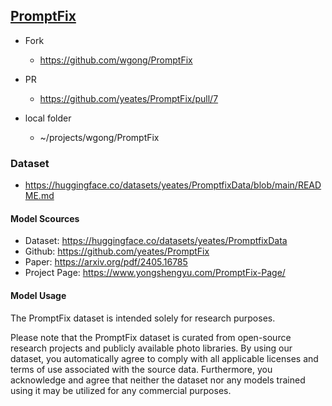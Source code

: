 ## [PromptFix](https://github.com/yeates/PromptFix)

- Fork
    - https://github.com/wgong/PromptFix

- PR 
    - https://github.com/yeates/PromptFix/pull/7

- local folder
    - ~/projects/wgong/PromptFix


### Dataset
- https://huggingface.co/datasets/yeates/PromptfixData/blob/main/README.md

#### Model Scources
- Dataset: https://huggingface.co/datasets/yeates/PromptfixData
- Github: https://github.com/yeates/PromptFix
- Paper: https://arxiv.org/pdf/2405.16785
- Project Page: https://www.yongshengyu.com/PromptFix-Page/

#### Model Usage
The PromptFix dataset is intended solely for research purposes.

Please note that the PromptFix dataset is curated from open-source research projects and publicly available photo libraries. By using our dataset, you automatically agree to comply with all applicable licenses and terms of use associated with the source data. Furthermore, you acknowledge and agree that neither the dataset nor any models trained using it may be utilized for any commercial purposes.